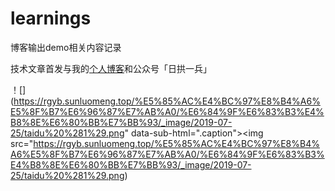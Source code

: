 # learnings
博客输出demo相关内容记录

技术文章首发与我的[个人博客](https://dayarch.top)和公众号「日拱一兵」


！[](https://rgyb.sunluomeng.top/%E5%85%AC%E4%BC%97%E8%B4%A6%E5%8F%B7%E6%96%87%E7%AB%A0/%E6%84%9F%E6%83%B3%E4%B8%8E%E6%80%BB%E7%BB%93/_image/2019-07-25/taidu%20%281%29.png" data-sub-html=".caption"><img src="https://rgyb.sunluomeng.top/%E5%85%AC%E4%BC%97%E8%B4%A6%E5%8F%B7%E6%96%87%E7%AB%A0/%E6%84%9F%E6%83%B3%E4%B8%8E%E6%80%BB%E7%BB%93/_image/2019-07-25/taidu%20%281%29.png)
